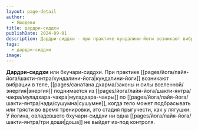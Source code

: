 ```yaml
---
layout: page-detail
author:
  - Яшодеви
title: дардри-сиддхи
publishDate: 2024-09-01
description: Дардри-сиддхи - при практике кундалини-йоги возникают вибрации в теле, энергия поднимается из муладхара-чакры по сушумне, когда тело может подбрасывать или трясти во время тренировки, это стадия прыгучести, как у лягушки, или бхучари-сиддхи.
tags:
  - дардри-сиддхи
image:
---
```

**Дардри-сиддхи** или бхучари-сиддхи. При практике [[pages/йога/лайя-йога/шакти-янтра/кундалини-йога|кундалини-йоги]] возникают вибрации в теле, [[pages/санатана дхарма/законы и силы вселенной/энергия|энергия]] поднимается из [[pages/йога/лайя-йога/шакти-янтра/чакра/муладхара-чакра|муладхара-чакры]] по [[pages/йога/лайя-йога/шакти-янтра/нади/сушумна|сушумне]], когда тело может подбрасывать или трясти во время тренировки, это стадия прыгучести, как у лягушки.  У йогина, овладевшего бхучари-сиддхи ни одна [[pages/йога/лайя-йога/шакти-янтра/три доши|доша]] не выйдет из-под контроля.

